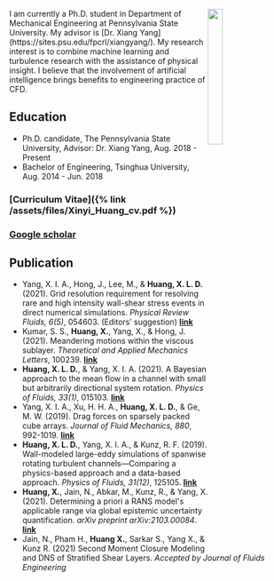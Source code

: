 <figure>
  <img src="{{site.url}}/assets/img/Photo_travel.jpg" style="float: right;width:25%"/>
</figure>
I am currently a Ph.D. student in Department of Mechanical Engineering at Pennsylvania State University. My advisor is [Dr. Xiang Yang](https://sites.psu.edu/fpcrl/xiangyang/). My research interest is to combine machine learning and turbulence research with the assistance of physical insight. I believe that the involvement of artificial intelligence brings benefits to engineering practice of CFD.

## Education
- Ph.D. candidate, The Pennsylvania State University, Advisor: Dr. Xiang Yang, Aug. 2018 - Present
- Bachelor of Engineering, Tsinghua University, Aug. 2014 - Jun. 2018

### [Curriculum Vitae]({% link /assets/files/Xinyi_Huang_cv.pdf %})
### [Google scholar](https://scholar.google.com/citations?user=bcjWzo0AAAAJ&hl=en)

## Publication
- Yang, X. I. A., Hong, J., Lee, M., & **Huang, X. L. D.** (2021). Grid resolution requirement for resolving rare and high intensity wall-shear stress events in direct numerical simulations. *Physical Review Fluids, 6(5)*, 054603. (Editors’ suggestion) [**link**](https://journals.aps.org/prfluids/abstract/10.1103/PhysRevFluids.6.054603)
- Kumar, S. S., **Huang, X.**, Yang, X., & Hong, J. (2021). Meandering motions within the viscous sublayer. *Theoretical and Applied Mechanics Letters*, 100239. [**link**](https://www.sciencedirect.com/science/article/pii/S2095034921000465)
- **Huang, X. L. D.**, & Yang, X. I. A. (2021). A Bayesian approach to the mean flow in a channel with small but arbitrarily directional system rotation. *Physics of Fluids, 33(1)*, 015103. [**link**](https://aip.scitation.org/doi/abs/10.1063/5.0035552)
- Yang, X. I. A., Xu, H. H. A., **Huang, X. L. D.**, & Ge, M. W. (2019). Drag forces on sparsely packed cube arrays. *Journal of Fluid Mechanics, 880*, 992-1019. [**link**](https://www.cambridge.org/core/journals/journal-of-fluid-mechanics/article/abs/drag-forces-on-sparsely-packed-cube-arrays/B2988E49CA5442665CA9A1F541335B05)
- **Huang, X. L. D.**, Yang, X. I. A., & Kunz, R. F. (2019). Wall-modeled large-eddy simulations of spanwise rotating turbulent channels—Comparing a physics-based approach and a data-based approach. *Physics of Fluids, 31(12)*, 125105. [**link**](https://aip.scitation.org/doi/abs/10.1063/1.5129178)
- **Huang, X.**, Jain, N., Abkar, M., Kunz, R., & Yang, X. (2021). Determining a priori a RANS model's applicable range via global epistemic uncertainty quantification. *arXiv preprint arXiv:2103.00084*. [**link**](https://arxiv.org/abs/2103.00084)
- Jain, N., Pham H., **Huang X.**, Sarkar S., Yang X., & Kunz R. (2021) Second Moment Closure Modeling and DNS of Stratified Shear Layers. *Accepted by Journal of Fluids Engineering*
